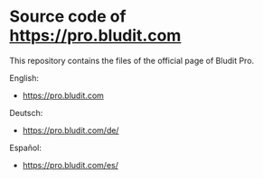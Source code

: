 # Source code of https://pro.bludit.com
This repository contains the files of the official page of Bludit Pro.

English:
- https://pro.bludit.com

Deutsch:
- https://pro.bludit.com/de/

Español:
- https://pro.bludit.com/es/

